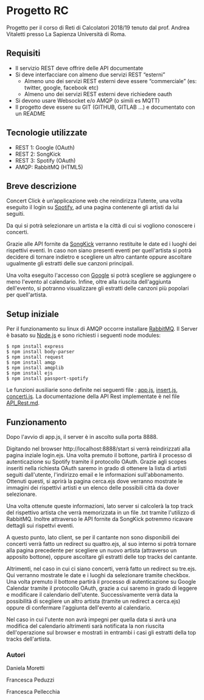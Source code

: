 # Progetto RC
Progetto per il corso di Reti di Calcolatori 2018/19 tenuto dal prof. Andrea Vitaletti presso La Sapienza Università di Roma.

## Requisiti
* Il servizio REST deve offrire delle API documentate
* Si deve interfacciare con almeno due servizi REST “esterni”
  * Almeno uno dei servizi REST esterni deve essere “commerciale” (es: twitter, google, facebook etc)
  * Almeno uno dei servizi REST esterni deve richiedere oauth
* Si devono usare Websocket e/o AMQP (o simili es MQTT)
* Il progetto deve essere su GIT (GITHUB, GITLAB ...) e documentato con un README

## Tecnologie utilizzate
* REST 1: Google (OAuth)
* REST 2: SongKick 
* REST 3: Spotify (OAuth)
* AMQP: RabbitMQ (HTML5)

## Breve descrizione
Concert Click è un’applicazione web che reindirizza l’utente, una volta eseguito il login su [Spotify](https://developer.spotify.com/documentation/web-api/), ad una pagina contenente gli artisti da lui seguiti. 

Da qui si potrà selezionare un artista e la città di cui si vogliono conoscere i concerti. 

Grazie alle API fornite da [SongKick](https://www.songkick.com/developer/) verranno restituite le date ed i luoghi dei rispettivi eventi. In caso non siano presenti eventi per quell'artista si potrà decidere di tornare indietro e scegliere un altro cantante oppure ascoltare ugualmente gli estratti delle sue canzoni principali. 

Una volta eseguito l'accesso con [Google](https://developers.google.com/calendar/) si potrà scegliere se aggiungere o meno l'evento al calendario. Infine, oltre alla riuscita dell'aggiunta dell'evento, si potranno visualizzare gli estratti delle canzoni più popolari per quell'artista.

## Setup iniziale 
Per il funzionamento su linux di AMQP occorre installare [RabbitMQ](https://www.rabbitmq.com/install-debian.html).
Il Server è basato su [Node.js](https://nodejs.org/it/) e sono richiesti i seguenti node modules:
```
$ npm install express
$ npm install body-parser
$ npm install request
$ npm install amqp
$ npm install amqplib
$ npm install ejs
$ npm install passport-spotify
```

Le funzioni ausiliarie sono definite nei seguenti file : [app.js](https://github.com/daniela1195/ProgettoRC/blob/master/app.js), [insert.js](https://github.com/daniela1195/ProgettoRC/blob/master/Insert.js), [concerti.js](https://github.com/daniela1195/ProgettoRC/blob/master/concerti.js).
La documentazione della API Rest implementate è nel file [API_Rest.md](https://github.com/daniela1195/ProgettoRC/blob/master/API_Rest.md).

## Funzionamento
Dopo l'avvio di app.js, il server è in ascolto sulla porta 8888. 

Digitando nel browser http://localhost:8888/start si verrà reindirizzati alla pagina inziale login.ejs. Una volta premuto il bottone, partirà il processo di autenticazione su Spotify tramite il protocollo OAuth. Grazie agli scopes inseriti nella richiesta OAuth saremo in grado di ottenere la lista di artisti seguiti dall'utente, l'indirizzo email e le informazioni sull'abbonamento. Ottenuti questi, si aprirà la pagina cerca.ejs dove verranno mostrate le immagini dei rispettivi artisti e un elenco delle possibili città da dover selezionare. 

Una volta ottenute queste informazioni, lato server si calcolerà la top track del rispettivo artista che verrà memorizzata in un file .txt tramite l'utilizzo di RabbitMQ.
Inoltre attraverso le API fornite da SongKick potremmo ricavare dettagli sui rispettvi eventi.

A questo punto, lato client, se per il cantante non sono disponibili dei concerti verrà fatto un redirect su quattro.ejs, al suo interno si potrà tornare alla pagina precedente per scegliere un nuovo artista (attraverso un apposito bottone), oppure  ascoltare gli estratti delle top tracks del cantante. 

Altrimenti, nel caso in cui ci siano concerti, verrà fatto un redirect su tre.ejs. Qui verranno mostrate le date e i luoghi da selezionare tramite checkbox. Una volta premuto il bottone partirà il processo di autenticazione su Google Calendar tramite il protocollo OAuth, grazie a cui saremo in grado di leggere e modificare il calendario dell'utente.
Successivamente verrà data la possibilità di scegliere un altro artista (tramite un redirect a cerca.ejs) oppure di confermare l'aggiunta dell'evento al calendario.

Nel caso in cui l'utente non avrà impegni per quella data si avrà una modifica del calendario altrimenti sarà notificata la non riuscita dell'operazione sul browser e mostrati in entrambi i casi gli estratti della top tracks dell'artista.

### Autori
Daniela Moretti

Francesca Peduzzi

Francesca Pellecchia
